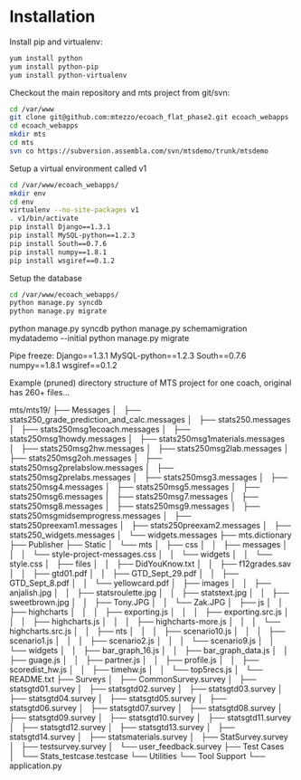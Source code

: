 # Installation

Install pip and virtualenv:

```bash
yum install python
yum install python-pip
yum install python-virtualenv
```

Checkout the main repository and mts project from git/svn:

```bash
cd /var/www
git clone git@github.com:mtezzo/ecoach_flat_phase2.git ecoach_webapps
cd ecoach_webapps
mkdir mts
cd mts
svn co https://subversion.assembla.com/svn/mtsdemo/trunk/mtsdemo
```

Setup a virtual environment called v1

```bash
cd /var/www/ecoach_webapps/
mkdir env
cd env
virtualenv --no-site-packages v1
. v1/bin/activate
pip install Django==1.3.1
pip install MySQL-python==1.2.3
pip install South==0.7.6
pip install numpy==1.8.1
pip install wsgiref==0.1.2
```

Setup the database

```bash
cd /var/www/ecoach_webapps/
python manage.py syncdb
python manage.py migrate
```



python manage.py syncdb
python manage.py schemamigration mydatademo --initial
python manage.py migrate


Pipe freeze:
    Django==1.3.1
    MySQL-python==1.2.3
    South==0.7.6
    numpy==1.8.1
    wsgiref==0.1.2

Example (pruned) directory structure of MTS project for one coach, original has 260+ files...

mts/mts19/
├── Messages
│   ├── stats250_grade_prediction_and_calc.messages
│   ├── stats250.messages
│   ├── stats250msg1ecoach.messages
│   ├── stats250msg1howdy.messages
│   ├── stats250msg1materials.messages
│   ├── stats250msg2hw.messages
│   ├── stats250msg2lab.messages
│   ├── stats250msg2oh.messages
│   ├── stats250msg2prelabslow.messages
│   ├── stats250msg2prelabs.messages
│   ├── stats250msg3.messages
│   ├── stats250msg4.messages
│   ├── stats250msg5.messages
│   ├── stats250msg6.messages
│   ├── stats250msg7.messages
│   ├── stats250msg8.messages
│   ├── stats250msg9.messages
│   ├── stats250msgmidsemprogress.messages
│   ├── stats250preexam1.messages
│   ├── stats250preexam2.messages
│   ├── stats250_widgets.messages
│   └── widgets.messages
├── mts.dictionary
├── Publisher
├── Static
│   └── mts
│       ├── css
│       │   ├── messages
│       │   │   └── style-project-messages.css
│       │   └── widgets
│       │       └── style.css
│       ├── files
│       │   ├── DidYouKnow.txt
│       │   ├── f12grades.sav
│       │   ├── gtd01.pdf
│       │   ├── GTD_Sept_29.pdf
│       │   ├── GTD_Sept_8.pdf
│       │   └── yellowcard.pdf
│       ├── images
│       │   ├── anjalish.jpg
│       │   ├── statsroulette.jpg
│       │   ├── statstext.jpg
│       │   ├── sweetbrown.jpg
│       │   ├── Tony.JPG
│       │   └── Zak.JPG
│       ├── js
│       │   ├── highcharts
│       │   │   ├── exporting.js
│       │   │   ├── exporting.src.js
│       │   │   ├── highcharts.js
│       │   │   ├── highcharts-more.js
│       │   │   └── highcharts.src.js
│       │   ├── nts
│       │   │   ├── scenario10.js
│       │   │   ├── scenario1.js
│       │   │   ├── scenario2.js
│       │   │   └── scenario9.js
│       │   └── widgets
│       │       ├── bar_graph_16.js
│       │       ├── bar_graph_data.js
│       │       ├── guage.js
│       │       ├── partner.js
│       │       ├── profile.js
│       │       ├── scoredist_hw.js
│       │       ├── timehw.js
│       │       └── top5recs.js
│       └── README.txt
├── Surveys
│   ├── CommonSurvey.survey
│   ├── statsgtd01.survey
│   ├── statsgtd02.survey
│   ├── statsgtd03.survey
│   ├── statsgtd04.survey
│   ├── statsgtd05.survey
│   ├── statsgtd06.survey
│   ├── statsgtd07.survey
│   ├── statsgtd08.survey
│   ├── statsgtd09.survey
│   ├── statsgtd10.survey
│   ├── statsgtd11.survey
│   ├── statsgtd12.survey
│   ├── statsgtd13.survey
│   ├── statsgtd14.survey
│   ├── statsmaterials.survey
│   ├── StatSurvey.survey
│   ├── testsurvey.survey
│   └── user_feedback.survey
├── Test Cases
│   └── Stats_testcase.testcase
└── Utilities
    └── Tool Support
        └── application.py


